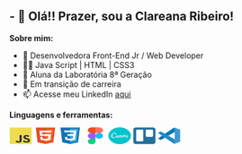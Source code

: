 ## - 🙋‍ Olá!! Prazer, sou a **Clareana Ribeiro**!


**Sobre mim:**

- 🚀 Desenvolvedora Front-End Jr / Web Developer
- 👩‍💻 Java Script  | HTML |  CSS3 
- 💛 Aluna da Laboratória 8ª Geração
- 🎯 Em transição de carreira
- 📫 Acesse meu LinkedIn [aqui](https://www.linkedin.com/in/clareanaribeiro/)



**Linguagens e ferramentas:**

<div>
<img align="center"  alt="Js" height="30" width="40" src="https://raw.githubusercontent.com/devicons/devicon/master/icons/javascript/javascript-original.svg">
<img align="center"  alt="HTML" height="30" width="40" src="https://raw.githubusercontent.com/devicons/devicon/master/icons/html5/html5-original.svg">
<img align="center"  alt="CSS" height="30" width="40" src="https://raw.githubusercontent.com/devicons/devicon/master/icons/css3/css3-original.svg">  
<img align="center"  alt="Figma" height="30" width="40" src="https://raw.githubusercontent.com/devicons/devicon/master/icons/figma/figma-original.svg">
<img align="center"  alt="Canva" height="30" width="40" src="https://raw.githubusercontent.com/devicons/devicon/master/icons/canva/canva-original.svg">	
<img align="center"  alt=trello" height="30" width="40" src="https://raw.githubusercontent.com/devicons/devicon/master/icons/trello/trello-plain.svg">
<img align="center"  alt="VScode" height="30" width="40" src="https://raw.githubusercontent.com/devicons/devicon/master/icons/vscode/vscode-original.svg">
</div>  
  
 
  
  
  
  
  
  
 
  
<!---
ClareanaRibeiro/ClareanaRibeiro is a ✨ special ✨ repository because its `README.md` (this file) appears on your GitHub profile.
You can click the Preview link to take a look at your changes.
--->
